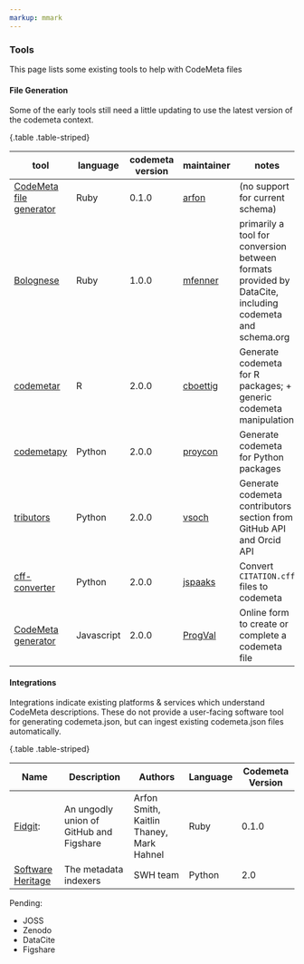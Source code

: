 ```yaml
---
markup: mmark
---
```


### Tools

This page lists some existing tools to help with CodeMeta files

#### File Generation

 Some of the early tools still need a little updating to use the latest version of the codemeta context.

{.table .table-striped}

tool | language | codemeta version | maintainer | notes
-----|----------|------------------|------------|--------------
[CodeMeta file generator](https://gist.github.com/arfon/478b2ed49e11f984d6fb) | Ruby | 0.1.0 | [arfon](http://github.com/arfon) | (no support for current schema)
[Bolognese](https://github.com/datacite/bolognese) | Ruby | 1.0.0 | [mfenner](https://github.com/mfenner) | primarily a tool for conversion between formats provided by DataCite, including codemeta and schema.org
[codemetar](https://ropensci.github.io/codemetar) | R | 2.0.0 | [cboettig](https://github.com/cboettig) | Generate codemeta for R packages; + generic codemeta manipulation
[codemetapy](https://github.com/proycon/codemetapy) | Python | 2.0.0 | [proycon](https://github.com/proycon) | Generate codemeta for Python packages
[tributors](https://con.github.io/tributors/) | Python | 2.0.0 | [vsoch](https://github.com/vsoch) | Generate codemeta contributors section from GitHub API and Orcid API
[cff-converter](https://github.com/citation-file-format/cff-converter-python) | Python | 2.0.0 | [jspaaks](https://github.com/jspaaksh) | Convert `CITATION.cff` files to codemeta
[CodeMeta generator](https://codemeta.github.io/codemeta-generator/) | Javascript | 2.0.0 | [ProgVal](https://github.com/ProgVal) | Online form to create or complete a codemeta file



#### Integrations


Integrations indicate existing platforms & services which understand CodeMeta descriptions. These do not provide a user-facing software tool for generating codemeta.json, but can ingest
existing codemeta.json files automatically.

{.table .table-striped}

Name | Description |  Authors | Language | Codemeta Version
-----|-------------|----------|----------|--------------------
[Fidgit](https://github.com/arfon/fidgit): | An ungodly union of GitHub and Figshare | Arfon Smith, Kaitlin Thaney, Mark Hahnel | Ruby | 0.1.0
[Software Heritage](https://docs.softwareheritage.org/devel/swh-indexer/metadata-workflow.html#adding-support-for-additional-ecosystem-specific-metadata)|The metadata indexers | SWH team | Python | 2.0


Pending:


- JOSS
- Zenodo
- DataCite
- Figshare 



